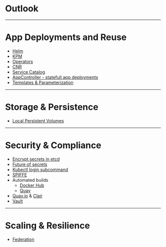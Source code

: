 # Outlook

---

# App Deployments and Reuse

- [Helm](http://blog.kubernetes.io/2016/10/helm-charts-making-it-simple-to-package-and-deploy-apps-on-kubernetes.html)
- [KPM](https://github.com/coreos/kpm)
- [Operators](https://coreos.com/blog/introducing-operators.html)
- [CNR](https://github.com/cn-app-registry/cnr-server)
- [Service Catalog](https://github.com/kubernetes-incubator/service-catalog)
- [AppController - statefull app deployments](https://github.com/Mirantis/k8s-AppController)
- [Templates & Parameterization](https://github.com/kubernetes/kubernetes/blob/master/docs/proposals/templates.md)

---

# Storage & Persistence

- [Local Persistent Volumes](https://speakerdeck.com/msau42/kubernetes-1-dot-7-local-persistent-storage)

---

# Security & Compliance

- [Encrypt secrets in etcd](https://github.com/kubernetes/features/issues/92)
- [Future of secrets](https://docs.google.com/document/d/1JAwPuZg47UhfRVlof-lMw08OJztunW8pvTNxDK3rCF8/mobilebasic#heading=h.vw9xyk1ib8nn)
- [Kubectl login subcommand](https://github.com/kubernetes/kubernetes/blob/master/docs/proposals/kubectl-login.md)
- [SPIFFE](https://spiffe.io)
- Automated builds
    - [Docker Hub](https://docs.docker.com/docker-hub/builds/)
    - [Quay](https://tectonic.com/quay-enterprise/docs/latest/build-support.html)
- [Quay.io](https://quay.io/) & [Clair](https://coreos.com/blog/vulnerability-analysis-for-containers/)
- [Vault](https://www.vaultproject.io/)

---

# Scaling & Resilience

- [Federation](https://github.com/kubernetes/kubernetes/blob/master/docs/proposals/federation.md)